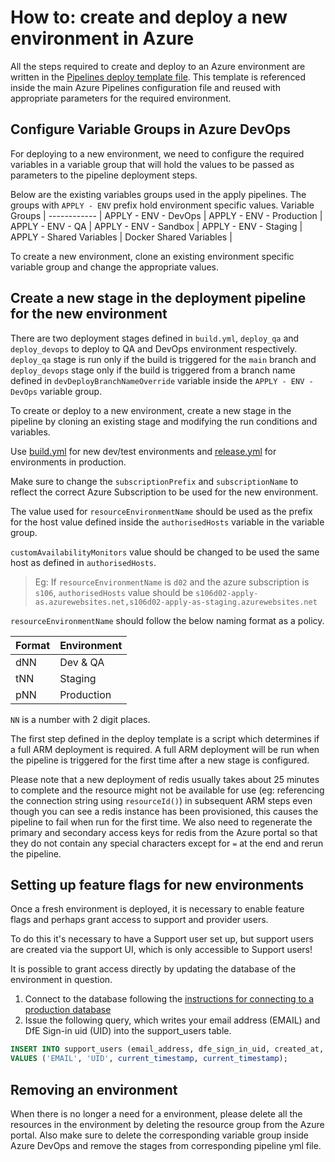 # How to: create and deploy a new environment in Azure

All the steps required to create and deploy to an Azure environment are written in the [Pipelines deploy template file](/azure/pipelines/templates/deploy.yml). This template is referenced inside the main Azure Pipelines configuration file and reused with appropriate parameters for the required environment.

## Configure Variable Groups in Azure DevOps
For deploying to a new environment, we need to configure the required variables in a variable group that will hold the values to be passed as parameters to the pipeline deployment steps.

Below are the existing variables groups used in the apply pipelines.
The groups with `APPLY - ENV` prefix hold environment specific values.
Variable Groups |
------------ |
APPLY - ENV - DevOps |
APPLY - ENV - Production |
APPLY - ENV - QA |
APPLY - ENV - Sandbox |
APPLY - ENV - Staging |
APPLY - Shared Variables |
Docker Shared Variables |

To create a new environment, clone an existing environment specific variable group and change the appropriate values.

## Create a new stage in the deployment pipeline for the new environment

There are two deployment stages defined in `build.yml`, `deploy_qa` and `deploy_devops` to deploy to QA and DevOps environment respectively. `deploy_qa` stage is run only if the build is triggered for the `main` branch and `deploy_devops` stage only if the build is triggered from a branch name defined in `devDeployBranchNameOverride` variable inside the `APPLY - ENV - DevOps` variable group.

To create or deploy to a new environment, create a new stage in the pipeline by cloning an existing stage and modifying the run conditions and variables.

Use [build.yml](/azure/pipelines/build.yml) for new dev/test environments and [release.yml](/azure/pipelines/release.yml) for environments in production.

Make sure to change the `subscriptionPrefix` and `subscriptionName` to reflect the correct Azure Subscription to be used for the new environment.

The value used for `resourceEnvironmentName` should be used as the prefix for the host value defined inside the `authorisedHosts` variable in the variable group.

`customAvailabilityMonitors` value should be changed to be used the same host as defined in `authorisedHosts`.

>Eg: If `resourceEnvironmentName` is `d02` and the azure subscription is `s106`, `authorisedHosts` value should be `s106d02-apply-as.azurewebsites.net,s106d02-apply-as-staging.azurewebsites.net`

`resourceEnvironmentName` should follow the below naming format as a policy.

Format | Environment |
------------ | ------------ |
dNN | Dev & QA |
tNN | Staging |
pNN | Production |

`NN` is a number with 2 digit places.

The first step defined in the deploy template is a script which determines if a full ARM deployment is required.
A full ARM deployment will be run when the pipeline is triggered for the first time after a new stage is configured.

Please note that a new deployment of redis usually takes about 25 minutes to complete and the resource might not be available for use (eg: referencing the connection string using `resourceId()`) in subsequent ARM steps even though you can see a redis instance has been provisioned, this causes the pipeline to fail when run for the first time. We also need to regenerate the primary and secondary access keys for redis from the Azure portal so that they do not contain any special characters except for `=` at the end and rerun the pipeline.

## Setting up feature flags for new environments

Once a fresh environment is deployed, it is necessary to enable feature flags and perhaps grant access to support and provider users.

To do this it's necessary to have a Support user set up, but support users are
created via the support UI, which is only accessible to Support users!

It is possible to grant access directly by updating the database of the environment
in question.

1. Connect to the database following the [instructions for connecting to a production database](connecting-to-databases.md)
2. Issue the following query, which writes your email address (EMAIL) and DfE Sign-in uid (UID) into the support_users table.

```SQL
INSERT INTO support_users (email_address, dfe_sign_in_uid, created_at, updated_at)
VALUES ('EMAIL', 'UID', current_timestamp, current_timestamp);
```

## Removing an environment

When there is no longer a need for a environment, please delete all the resources in the environment by deleting the resource group from the Azure portal. Also make sure to delete the corresponding variable group inside Azure DevOps and remove the stages from corresponding pipeline yml file.
